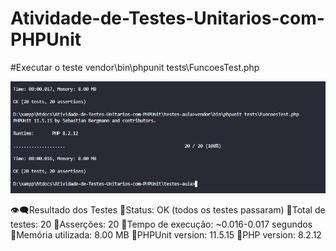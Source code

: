 # Atividade-de-Testes-Unitarios-com-PHPUnit
#Executar o teste
vendor\bin\phpunit tests\FuncoesTest.php

<p align="center">
<img src="https://github.com/JohnnyMatheus/Atividade-de-Testes-Unitarios-com-PHPUnit/blob/main/image.png"/>
</p>


👁️‍🗨️Resultado dos Testes
🔸Status: OK (todos os testes passaram)
🔸Total de testes: 20
🔸Asserções: 20
🔸Tempo de execução: ~0.016-0.017 segundos
🔸Memória utilizada: 8.00 MB
🔸PHPUnit version: 11.5.15
🔸PHP version: 8.2.12